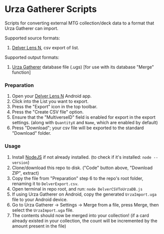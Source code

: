 # Urza Gatherer Scripts

Scripts for converting external MTG collection/deck data to a format that Urza Gatherer can import.

Supported source formats:
1) [Delver Lens N](https://play.google.com/store/apps/details?id=delverlab.delverlens), csv export of list.

Supported output formats:
1) [Urza Gatherer](https://www.urzagatherer.com) database file (.ugs) [for use with its database "Merge" function]

### Preparation

1) Open your [Delver Lens N](https://play.google.com/store/apps/details?id=delverlab.delverlens) Android app.
2) Click into the List you want to export.
3) Press the "Export" icon in the top toolbar.
4) Press the "Create CSV file" option.
5) Ensure that the "MultiverseID" field is enabled for export in the export settings. (along with `QuantityX` and `Name`, which are enabled by default)
6) Press "Download"; your csv file will be exported to the standard "Download" folder.

### Usage

1) Install [NodeJS](https://nodejs.org/en/download) if not already installed. (to check if it's installed: `node --version`)
2) Clone/download this repo to disk. ("Code" button above, "Download ZIP", extract)
3) Copy the file from "Preparation" step 6 to the repo's root folder, renaming it to `DelverExport.csv`.
4) Open terminal in repo root, and run: `node DelverCSVToUrzaDB.js`
5) If using Urza Gatherer on Android, copy the generated `UrzaImport.uga` file to your Android device.
6) Go to Urza Gatherer -> Settings -> Merge from a file, press Merge, then select the `UrzaImport.uga` file.
7) The contents should now be merged into your collection! (if a card already existed in your collection, the count will be incremented by the amount present in the file)